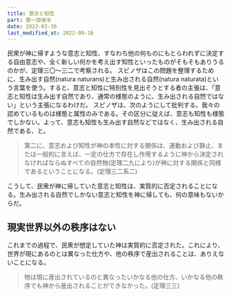 ```yaml
---
title: 意志と知性
part: 第一部後半
date: 2022-03-30
last_modified_at: 2022-09-16
---
```


民衆が神に帰すような意志と知性、すなわち他の何ものにもとらわれずに決定する自由意志や、全く新しい何かを考え出す知性といったものがそもそもありうるのかが、定理三〇～三二で考察される。
スピノザはこの問題を整理するために、生み出す自然(natura naturans)と生み出される自然(natura naturata)という言葉を使う。すると、意志と知性に特別性を見出そうとする者の主張は、「意志と知性は生み出す自然であり、通常の様態のように、生み出される自然ではない」という主張になるわけだ。
スピノザは、次のようにして批判する。我々の認めているものは様態と属性のみである。その区分に従えば、意志も知性も様態でしかない。よって、意志も知性も生み出す自然などではなく、生み出される自然である、と。

>第二に、意志および知性が神の本性に対する関係は、運動および静止、または一般的に言えば、一定の仕方で存在し作用するように神から決定されなければならぬすべての自然物(定理二九により)が神に対する関係と同様であるということになる。(定理三二系二)

こうして、民衆が神に帰していた意志と知性は、実質的に否定されることになる。生み出される自然でしかない意志と知性を神に帰しても、何の意味もないからだ。

## 現実世界以外の秩序はない

これまでの過程で、民衆が想定していた神は実質的に否定された。これにより、世界が現にあるのとは異なった仕方や、他の秩序で産出されることは、ありえないことになる。

>物は現に産出されているのと異なったいかなる他の仕方、いかなる他の秩序でも神から産出されることができなかった。(定理三三)
